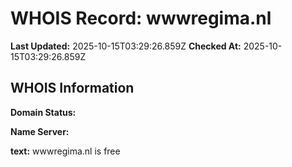 # WHOIS Record: wwwregima.nl

**Last Updated:** 2025-10-15T03:29:26.859Z
**Checked At:** 2025-10-15T03:29:26.859Z

## WHOIS Information

**Domain Status:** 

**Name Server:** 

**text:** wwwregima.nl is free

